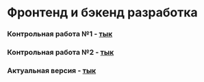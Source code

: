 # Фронтенд и бэкенд разработка

### Контрольная работа №1 - [тык](https://yakushinvl.github.io/frontend-and-backend-practice/versions/v1/index.html)
### Контрольная работа №2 - [тык](https://yakushinvl.github.io/frontend-and-backend-practice/versins/v2/index.html)

### Актуальная версия - [тык](https://yakushinvl.github.io/frontend-and-backend-practice/index.html)

